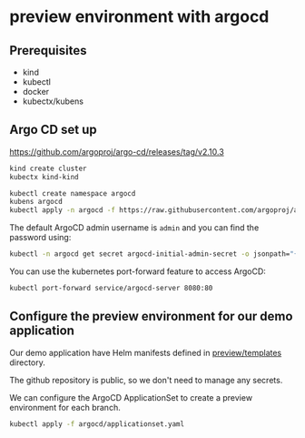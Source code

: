 # preview environment with argocd

## Prerequisites

- kind
- kubectl
- docker
- kubectx/kubens

## Argo CD set up

https://github.com/argoproj/argo-cd/releases/tag/v2.10.3

```bash
kind create cluster
kubectx kind-kind

kubectl create namespace argocd
kubens argocd
kubectl apply -n argocd -f https://raw.githubusercontent.com/argoproj/argo-cd/v2.10.3/manifests/install.yaml
```

The default ArgoCD admin username is `admin` and you can find the password using:
```bash
kubectl -n argocd get secret argocd-initial-admin-secret -o jsonpath="{.data.password}" | base64 -d
```

You can use the kubernetes port-forward feature to access ArgoCD:
```bash
kubectl port-forward service/argocd-server 8080:80
```

## Configure the preview environment for our demo application

Our demo application have Helm manifests defined in [preview/templates](/preview/templates) directory.

The github repository is public, so we don't need to manage any secrets.

We can configure the ArgoCD ApplicationSet to create a preview environment for each branch.

```bash
kubectl apply -f argocd/applicationset.yaml
```

